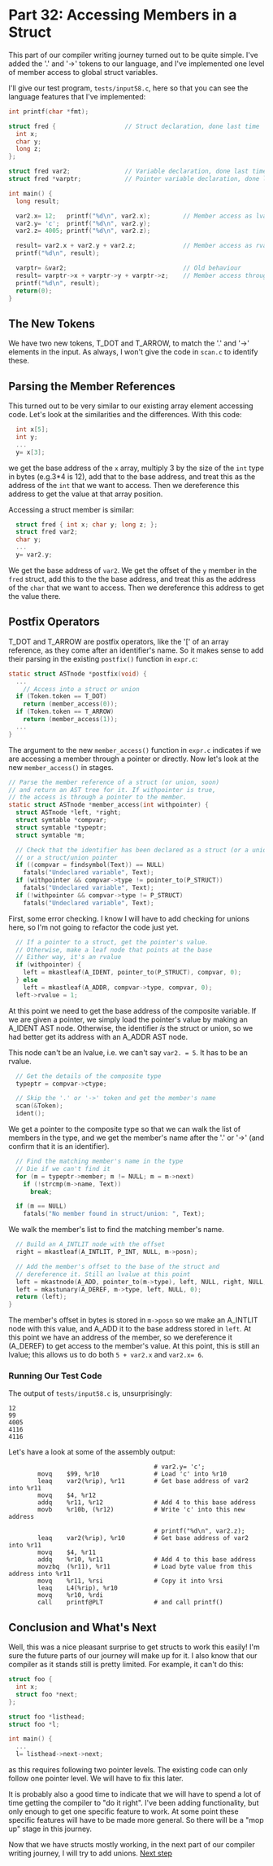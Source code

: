 # Part 32: Accessing Members in a Struct

This part of our compiler writing journey turned out to be quite simple. I've added
the '.' and '->' tokens to our language, and I've implemented one level of member
access to global struct variables.

I'll give our test program, `tests/input58.c`, here so that you can see the
language features that I've implemented:

```c
int printf(char *fmt);

struct fred {                   // Struct declaration, done last time
  int x;
  char y;
  long z;
};

struct fred var2;               // Variable declaration, done last time
struct fred *varptr;            // Pointer variable declaration, done last time

int main() {
  long result;

  var2.x= 12;   printf("%d\n", var2.x);         // Member access as lvalue, new
  var2.y= 'c';  printf("%d\n", var2.y);
  var2.z= 4005; printf("%d\n", var2.z);

  result= var2.x + var2.y + var2.z;             // Member access as rvalue, new
  printf("%d\n", result);

  varptr= &var2;                                // Old behaviour
  result= varptr->x + varptr->y + varptr->z;    // Member access through pointer, new
  printf("%d\n", result);
  return(0);
}
```

## The New Tokens

We have two new tokens, T_DOT and T_ARROW, to match the '.' and '->' elements
in the input. As always, I won't give the code in `scan.c` to identify these.

## Parsing the Member References

This turned out to be very similar to our existing array element accessing code.
Let's look at the similarities and the differences. With this code:

```c
  int x[5];
  int y;
  ...
  y= x[3];
```

we get the base address of the `x` array, multiply 3 by the size of the `int` type
in bytes (e.g.3*4 is 12), add that to the base address, and treat this as the
address of the `int` that we want to access. Then we dereference this address to
get the value at that array position.

Accessing a struct member is similar:

```c
  struct fred { int x; char y; long z; };
  struct fred var2;
  char y;
  ...
  y= var2.y;
```

We get the base address of `var2`. We get the offset of the `y` member in the
`fred` struct, add this to the the base address, and treat this as the
address of the `char` that we want to access. Then we dereference this address to
get the value there.

## Postfix Operators

T_DOT and T_ARROW are postfix operators, like the '[' of an array reference, as they
come after an identifier's name. So it makes sense to add their parsing in the
existing `postfix()` function in `expr.c`:

```c
static struct ASTnode *postfix(void) {
  ...
    // Access into a struct or union
  if (Token.token == T_DOT)
    return (member_access(0));
  if (Token.token == T_ARROW)
    return (member_access(1));
  ...
}
```

The argument to the new `member_access()` function in `expr.c` indicates if we
are accessing a member through a pointer or directly. Now let's look at the new
`member_access()` in stages.

```c
// Parse the member reference of a struct (or union, soon)
// and return an AST tree for it. If withpointer is true,
// the access is through a pointer to the member.
static struct ASTnode *member_access(int withpointer) {
  struct ASTnode *left, *right;
  struct symtable *compvar;
  struct symtable *typeptr;
  struct symtable *m;

  // Check that the identifier has been declared as a struct (or a union, later),
  // or a struct/union pointer
  if ((compvar = findsymbol(Text)) == NULL)
    fatals("Undeclared variable", Text);
  if (withpointer && compvar->type != pointer_to(P_STRUCT))
    fatals("Undeclared variable", Text);
  if (!withpointer && compvar->type != P_STRUCT)
    fatals("Undeclared variable", Text);
```

First, some error checking. I know I will have to add checking for unions here, so
I'm not going to refactor the code just yet.

```c
  // If a pointer to a struct, get the pointer's value.
  // Otherwise, make a leaf node that points at the base
  // Either way, it's an rvalue
  if (withpointer) {
    left = mkastleaf(A_IDENT, pointer_to(P_STRUCT), compvar, 0);
  } else
    left = mkastleaf(A_ADDR, compvar->type, compvar, 0);
  left->rvalue = 1;
```

At this point we need to get the base address of the composite variable. If we are
given a pointer, we simply load the pointer's value by making an A_IDENT AST node.
Otherwise, the identifier *is* the struct or union, so we had better get its address
with an A_ADDR AST node.

This node can't be an lvalue, i.e. we can't say `var2. = 5`. It has to be an rvalue.

```c
  // Get the details of the composite type
  typeptr = compvar->ctype;

  // Skip the '.' or '->' token and get the member's name
  scan(&Token);
  ident();
```

We get a pointer to the composite type so that we can walk the list of members in the
type, and we get the member's name after the '.' or '->'
(and confirm that it is an identifier).

```c
  // Find the matching member's name in the type
  // Die if we can't find it
  for (m = typeptr->member; m != NULL; m = m->next)
    if (!strcmp(m->name, Text))
      break;

  if (m == NULL)
    fatals("No member found in struct/union: ", Text);
```

We walk the member's list to find the matching member's name.

```c
  // Build an A_INTLIT node with the offset
  right = mkastleaf(A_INTLIT, P_INT, NULL, m->posn);

  // Add the member's offset to the base of the struct and
  // dereference it. Still an lvalue at this point
  left = mkastnode(A_ADD, pointer_to(m->type), left, NULL, right, NULL, 0);
  left = mkastunary(A_DEREF, m->type, left, NULL, 0);
  return (left);
}

```

The member's offset in bytes is stored in `m->posn` so we make an A_INTLIT node
with this value, and A_ADD it to the base address stored in `left`. At this
point we have an address of the member, so we dereference it (A_DEREF) to get access
to the member's value. At this point, this is still an lvalue; this allows us to do
both `5 + var2.x` and `var2.x= 6`.

### Running Our Test Code

The output of `tests/input58.c` is, unsurprisingly:

```
12
99
4005
4116
4116
```

Let's have a look at some of the assembly output:

```
                                        # var2.y= 'c';
        movq    $99, %r10               # Load 'c' into %r10
        leaq    var2(%rip), %r11        # Get base address of var2 into %r11
        movq    $4, %r12                
        addq    %r11, %r12              # Add 4 to this base address
        movb    %r10b, (%r12)           # Write 'c' into this new address

                                        # printf("%d\n", var2.z);
        leaq    var2(%rip), %r10        # Get base address of var2 into %r11
        movq    $4, %r11
        addq    %r10, %r11              # Add 4 to this base address
        movzbq  (%r11), %r11            # Load byte value from this address into %r11
        movq    %r11, %rsi              # Copy it into %rsi
        leaq    L4(%rip), %r10
        movq    %r10, %rdi
        call    printf@PLT              # and call printf()
```

## Conclusion and What's Next

Well, this was a nice pleasant surprise to get structs to work this easily!
I'm sure the future parts of our journey will make up for it. I also know that
our compiler as it stands still is pretty limited. For example, it can't do this:

```c
struct foo {
  int x;
  struct foo *next;
};

struct foo *listhead;
struct foo *l;

int main() {
  ...
  l= listhead->next->next;
```

as this requires following two pointer levels. The existing code can only follow
one pointer level. We will have to fix this later.

It is probably also a good time to indicate that we will have to spend a lot
of time getting the compiler to "do it right". I've been adding functionality,
but only enough to get one specific feature to work. At some point these specific
features will have to be made more general. So there will be a "mop up" stage 
in this journey.

Now that we have structs mostly working, in the next part of our compiler writing
journey, I will try to add unions. [Next step](33_Unions.md)
